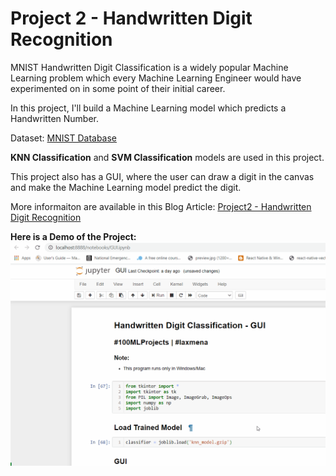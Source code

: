 # Project 2 - Handwritten Digit Recognition

MNIST Handwritten Digit Classification is a widely popular Machine Learning problem which every Machine Learning Engineer would have experimented on in some point of their initial career.

In this project, I'll build a Machine Learning model which predicts a Handwritten Number.

Dataset: [MNIST Database](http://yann.lecun.com/exdb/mnist/)

**KNN Classification** and **SVM Classification** models are used in this project.

This project also has a GUI, where the user can draw a digit in the canvas and make the Machine Learning model predict the digit.

More informaiton are available in this Blog Article: [Project2 - Handwritten Digit Recognition](#)

**Here is a Demo of the Project:**
![Image](MNIST_Demo.gif)

